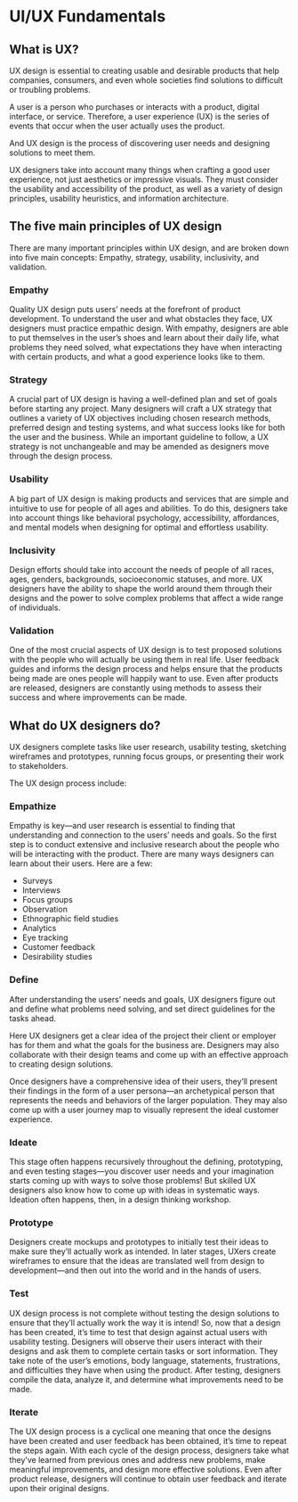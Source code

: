 # UI/UX Fundamentals

## What is UX?

UX design is essential to creating usable and desirable products that help companies, consumers, and even whole societies find solutions to difficult or troubling problems.

A user is a person who purchases or interacts with a product, digital interface, or service. Therefore, a user experience (UX) is the series of events that occur when the user actually uses the product.

And UX design is the process of discovering user needs and designing solutions to meet them.

UX designers take into account many things when crafting a good user experience, not just aesthetics or impressive visuals. They must consider the usability and accessibility of the product, as well as a variety of design principles, usability heuristics, and information architecture. 

## The five main principles of UX design

There are many important principles within UX design, and are broken down into five main concepts: Empathy, strategy, usability, inclusivity, and validation.

### Empathy

Quality UX design puts users’ needs at the forefront of product development. To understand the user and what obstacles they face, UX designers must practice empathic design. With empathy, designers are able to put themselves in the user’s shoes and learn about their daily life, what problems they need solved, what expectations they have when interacting with certain products, and what a good experience looks like to them.

### Strategy

A crucial part of UX design is having a well-defined plan and set of goals before starting any project. Many designers will craft a UX strategy that outlines a variety of UX objectives including chosen research methods, preferred design and testing systems, and what success looks like for both the user and the business. While an important guideline to follow, a UX strategy is not unchangeable and may be amended as designers move through the design process.

### Usability

A big part of UX design is making products and services that are simple and intuitive to use for people of all ages and abilities. To do this, designers take into account things like behavioral psychology, accessibility, affordances, and mental models when designing for optimal and effortless usability.

### Inclusivity

Design efforts should take into account the needs of people of all races, ages, genders, backgrounds, socioeconomic statuses, and more. UX designers have the ability to shape the world around them through their designs and the power to solve complex problems that affect a wide range of individuals.

### Validation

One of the most crucial aspects of UX design is to test proposed solutions with the people who will actually be using them in real life. User feedback guides and informs the design process and helps ensure that the products being made are ones people will happily want to use. Even after products are released, designers are constantly using methods to assess their success and where improvements can be made.


## What do UX designers do?

UX designers complete tasks like user research, usability testing, sketching wireframes and prototypes, running focus groups, or presenting their work to stakeholders.

The UX design process include:

### Empathize

Empathy is key—and user research is essential to finding that understanding and connection to the users’ needs and goals. So the first step is to conduct extensive and inclusive research about the people who will be interacting with the product. There are many ways designers can learn about their users. Here are a few:
* Surveys
* Interviews
* Focus groups
* Observation
* Ethnographic field studies
* Analytics
* Eye tracking
* Customer feedback
* Desirability studies

### Define

After understanding the users’ needs and goals, UX designers figure out and define what problems need solving, and set direct guidelines for the tasks ahead.

Here UX designers get a clear idea of the project their client or employer has for them and what the goals for the business are. Designers may also collaborate with their design teams and come up with an effective approach to creating design solutions.

Once designers have a comprehensive idea of their users, they’ll present their findings in the form of a user persona—an archetypical person that represents the needs and behaviors of the larger population. They may also come up with a user journey map to visually represent the ideal customer experience.

### Ideate

This stage often happens recursively throughout the defining, prototyping, and even testing stages—you discover user needs and your imagination starts coming up with ways to solve those problems! But skilled UX designers also know how to come up with ideas in systematic ways. Ideation often happens, then, in a design thinking workshop. 

### Prototype

Designers create mockups and prototypes to initially test their ideas to make sure they’ll actually work as intended. In later stages, UXers create wireframes to ensure that the ideas are translated well from design to development—and then out into the world and in the hands of users.

### Test

UX design process is not complete without testing the design solutions to ensure that they’ll actually work the way it is intend! So, now that a design has been created, it’s time to test that design against actual users with usability testing. Designers will observe their users interact with their designs and ask them to complete certain tasks or sort information. They take note of the user’s emotions, body language, statements, frustrations, and difficulties they have when using the product. After testing, designers compile the data, analyze it, and determine what improvements need to be made.

### Iterate

The UX design process is a cyclical one meaning that once the designs have been created and user feedback has been obtained, it’s time to repeat the steps again. With each cycle of the design process, designers take what they’ve learned from previous ones and address new problems, make meaningful improvements, and design more effective solutions. Even after product release, designers will continue to obtain user feedback and iterate upon their original designs.